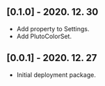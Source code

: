 ## [0.1.0] - 2020. 12. 30

* Add property to Settings.
* Add PlutoColorSet.

## [0.0.1] - 2020. 12. 27

* Initial deployment package.
